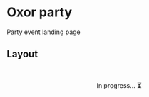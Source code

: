 # Oxor party
Party event landing page

## Layout
</br><p align="center">In progress... :hourglass_flowing_sand:</p>
